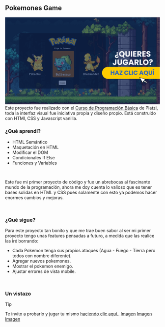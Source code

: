 ## Pokemones Game
[![Banner pokemon](img/screenshots/banner.png)](https://sakhurama.github.io/Pokemones/)
Este proyecto fue realizado con el [Curso de Programación Básica](https://platzi.com/cursos/programacion-basica/) de Platzi, toda la interfaz visual fue iniciativa propia y diseño propio.
Está construido con HTMl, CSS y Javascript vanilla.
<br>
### ¿Qué aprendí?
- HTML Semántico
- Maquetación en HTML
- Modificar el DOM
- Condicionales If Else
- Funciones y Variables
  
<br>

Este fue mi primer proyecto de código y fue un abrebocas al fascinante mundo de la programación, ahora me doy cuenta lo valioso que es tener bases solidas en HTML y CSS pues solamente con esto ya podemos hacer enormes cambios y mejoras.

<br>

### ¿Qué sigue?
Para este proyecto tan bonito y que me trae buen sabor al ser mi primer proyecto tengo unas features pensadas a futuro, a medida que las realice las iré borrando:
- Cada Pokemon tenga sus propios ataques (Agua - Fuego - Tierra pero todos con nombre diferente).
- Agregar nuevos pokemones.
- Mostrar el pokemon enemigo.
- Ajustar errores de vista mobile.

<br>

### Un vistazo
> [!TIP]
> Te invito a probarlo y jugar tu mismo [haciendo clic aquí.](https://sakhurama.github.io/Pokemones/).
[Imagen](img/screenshots/1.png)
[Imagen](img/screenshots/2.png)
[Imagen](img/screenshots/3.png)
